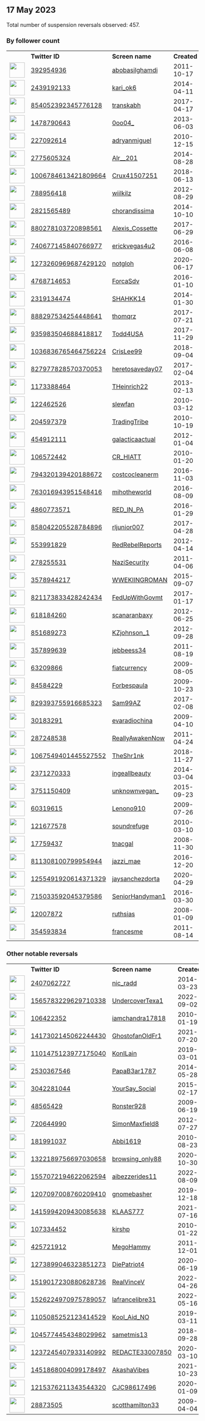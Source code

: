 
## 17 May 2023
Total number of suspension reversals observed: 457.

### By follower count
<table><tr><th></th><th align="left">Twitter ID</th><th align="left">Screen name</th>
<th align="left">Created</th><th align="left">Status</th><th align="left">Suspended</th><th align="left">Followers</th>
<tr><td><a href="https://pbs.twimg.com/profile_images/1562646450064003072/IdUxk8e-_normal.jpg"><img src="https://pbs.twimg.com/profile_images/1562646450064003072/IdUxk8e-_normal.jpg" width="40px" height="40px" align="center"/></a></td><td><a href="https://twitter.com/intent/user?user_id=392954936">392954936</a></td><td><a href="https://twitter.com/abobasilghamdi">abobasilghamdi</a></td><td>2011-10-17</td><td align="center"></td><td>2023-02-27</td><td>436716</td></tr>
<tr><td><a href="https://pbs.twimg.com/profile_images/1364049494204153859/j2C4GWmc_normal.jpg"><img src="https://pbs.twimg.com/profile_images/1364049494204153859/j2C4GWmc_normal.jpg" width="40px" height="40px" align="center"/></a></td><td><a href="https://twitter.com/intent/user?user_id=2439192133">2439192133</a></td><td><a href="https://twitter.com/kari_ok6">kari_ok6</a></td><td>2014-04-11</td><td align="center"></td><td></td><td>391407</td></tr>
<tr><td><a href="https://pbs.twimg.com/profile_images/1193894695887351808/dS5POkBy_normal.jpg"><img src="https://pbs.twimg.com/profile_images/1193894695887351808/dS5POkBy_normal.jpg" width="40px" height="40px" align="center"/></a></td><td><a href="https://twitter.com/intent/user?user_id=854052392345776128">854052392345776128</a></td><td><a href="https://twitter.com/transkabh">transkabh</a></td><td>2017-04-17</td><td align="center"></td><td>2023-01-19</td><td>205445</td></tr>
<tr><td><a href="https://pbs.twimg.com/profile_images/1395726743466651655/6Mi-Q-fE_normal.jpg"><img src="https://pbs.twimg.com/profile_images/1395726743466651655/6Mi-Q-fE_normal.jpg" width="40px" height="40px" align="center"/></a></td><td><a href="https://twitter.com/intent/user?user_id=1478790643">1478790643</a></td><td><a href="https://twitter.com/0oo04_">0oo04_</a></td><td>2013-06-03</td><td align="center"></td><td>2023-01-15</td><td>184898</td></tr>
<tr><td><a href="https://pbs.twimg.com/profile_images/929874543451279361/U9KKvfZo_normal.jpg"><img src="https://pbs.twimg.com/profile_images/929874543451279361/U9KKvfZo_normal.jpg" width="40px" height="40px" align="center"/></a></td><td><a href="https://twitter.com/intent/user?user_id=227092614">227092614</a></td><td><a href="https://twitter.com/adryanmiguel">adryanmiguel</a></td><td>2010-12-15</td><td align="center"></td><td>2022-08-30</td><td>97580</td></tr>
<tr><td><a href="https://pbs.twimg.com/profile_images/1619742164103172096/_narHQkz_normal.jpg"><img src="https://pbs.twimg.com/profile_images/1619742164103172096/_narHQkz_normal.jpg" width="40px" height="40px" align="center"/></a></td><td><a href="https://twitter.com/intent/user?user_id=2775605324">2775605324</a></td><td><a href="https://twitter.com/Alr__201">Alr__201</a></td><td>2014-08-28</td><td align="center"></td><td>2022-12-11</td><td>83850</td></tr>
<tr><td><a href="https://pbs.twimg.com/profile_images/1659243742681759746/r3y7b2iu_normal.jpg"><img src="https://pbs.twimg.com/profile_images/1659243742681759746/r3y7b2iu_normal.jpg" width="40px" height="40px" align="center"/></a></td><td><a href="https://twitter.com/intent/user?user_id=1006784613421809664">1006784613421809664</a></td><td><a href="https://twitter.com/Crux41507251">Crux41507251</a></td><td>2018-06-13</td><td align="center"></td><td></td><td>80220</td></tr>
<tr><td><a href="https://pbs.twimg.com/profile_images/1650137976234541057/xwGPv6hv_normal.jpg"><img src="https://pbs.twimg.com/profile_images/1650137976234541057/xwGPv6hv_normal.jpg" width="40px" height="40px" align="center"/></a></td><td><a href="https://twitter.com/intent/user?user_id=788956418">788956418</a></td><td><a href="https://twitter.com/wiilkilz">wiilkilz</a></td><td>2012-08-29</td><td align="center"></td><td></td><td>75471</td></tr>
<tr><td><a href="https://pbs.twimg.com/profile_images/1377657064332353537/DuhYhlj2_normal.jpg"><img src="https://pbs.twimg.com/profile_images/1377657064332353537/DuhYhlj2_normal.jpg" width="40px" height="40px" align="center"/></a></td><td><a href="https://twitter.com/intent/user?user_id=2821565489">2821565489</a></td><td><a href="https://twitter.com/chorandissima">chorandissima</a></td><td>2014-10-10</td><td align="center"></td><td></td><td>66300</td></tr>
<tr><td><a href="https://pbs.twimg.com/profile_images/1232716319897915395/mLEEG5U0_normal.jpg"><img src="https://pbs.twimg.com/profile_images/1232716319897915395/mLEEG5U0_normal.jpg" width="40px" height="40px" align="center"/></a></td><td><a href="https://twitter.com/intent/user?user_id=880278103720898561">880278103720898561</a></td><td><a href="https://twitter.com/Alexis_Cossette">Alexis_Cossette</a></td><td>2017-06-29</td><td align="center"></td><td></td><td>58235</td></tr>
<tr><td><a href="https://pbs.twimg.com/profile_images/1602968819479314432/OZ8RZePD_normal.jpg"><img src="https://pbs.twimg.com/profile_images/1602968819479314432/OZ8RZePD_normal.jpg" width="40px" height="40px" align="center"/></a></td><td><a href="https://twitter.com/intent/user?user_id=740677145840766977">740677145840766977</a></td><td><a href="https://twitter.com/erickvegas4u2">erickvegas4u2</a></td><td>2016-06-08</td><td align="center"></td><td>2023-02-03</td><td>54605</td></tr>
<tr><td><a href="https://pbs.twimg.com/profile_images/1644906136087166976/3uMchbUK_normal.jpg"><img src="https://pbs.twimg.com/profile_images/1644906136087166976/3uMchbUK_normal.jpg" width="40px" height="40px" align="center"/></a></td><td><a href="https://twitter.com/intent/user?user_id=1273260969687429120">1273260969687429120</a></td><td><a href="https://twitter.com/notgloh">notgloh</a></td><td>2020-06-17</td><td align="center"></td><td></td><td>52222</td></tr>
<tr><td><a href="https://pbs.twimg.com/profile_images/960202374873796608/cHVL9DRZ_normal.jpg"><img src="https://pbs.twimg.com/profile_images/960202374873796608/cHVL9DRZ_normal.jpg" width="40px" height="40px" align="center"/></a></td><td><a href="https://twitter.com/intent/user?user_id=4768714653">4768714653</a></td><td><a href="https://twitter.com/ForcaSdv">ForcaSdv</a></td><td>2016-01-10</td><td align="center"></td><td>2022-09-20</td><td>51283</td></tr>
<tr><td><a href="https://pbs.twimg.com/profile_images/1659969136905142276/79yZ5hnP_normal.jpg"><img src="https://pbs.twimg.com/profile_images/1659969136905142276/79yZ5hnP_normal.jpg" width="40px" height="40px" align="center"/></a></td><td><a href="https://twitter.com/intent/user?user_id=2319134474">2319134474</a></td><td><a href="https://twitter.com/SHAHKK14">SHAHKK14</a></td><td>2014-01-30</td><td align="center"></td><td>2022-10-27</td><td>46993</td></tr>
<tr><td><a href="https://pbs.twimg.com/profile_images/1658565209462657027/njhsVo5Y_normal.jpg"><img src="https://pbs.twimg.com/profile_images/1658565209462657027/njhsVo5Y_normal.jpg" width="40px" height="40px" align="center"/></a></td><td><a href="https://twitter.com/intent/user?user_id=888297534254448641">888297534254448641</a></td><td><a href="https://twitter.com/thomqrz">thomqrz</a></td><td>2017-07-21</td><td align="center"></td><td>2022-11-22</td><td>39733</td></tr>
<tr><td><a href="https://pbs.twimg.com/profile_images/1658958004367097865/hfakAvUO_normal.jpg"><img src="https://pbs.twimg.com/profile_images/1658958004367097865/hfakAvUO_normal.jpg" width="40px" height="40px" align="center"/></a></td><td><a href="https://twitter.com/intent/user?user_id=935983504688418817">935983504688418817</a></td><td><a href="https://twitter.com/Todd4USA">Todd4USA</a></td><td>2017-11-29</td><td align="center"></td><td></td><td>38106</td></tr>
<tr><td><a href="https://pbs.twimg.com/profile_images/1391199416586063873/0AUjVKzm_normal.jpg"><img src="https://pbs.twimg.com/profile_images/1391199416586063873/0AUjVKzm_normal.jpg" width="40px" height="40px" align="center"/></a></td><td><a href="https://twitter.com/intent/user?user_id=1036836765464756224">1036836765464756224</a></td><td><a href="https://twitter.com/CrisLee99">CrisLee99</a></td><td>2018-09-04</td><td align="center"></td><td>2023-03-21</td><td>34786</td></tr>
<tr><td><a href="https://pbs.twimg.com/profile_images/968558025807138817/3tRLfi6m_normal.jpg"><img src="https://pbs.twimg.com/profile_images/968558025807138817/3tRLfi6m_normal.jpg" width="40px" height="40px" align="center"/></a></td><td><a href="https://twitter.com/intent/user?user_id=827977828570370053">827977828570370053</a></td><td><a href="https://twitter.com/heretosaveday07">heretosaveday07</a></td><td>2017-02-04</td><td align="center"></td><td></td><td>32151</td></tr>
<tr><td><a href="https://pbs.twimg.com/profile_images/784737657477820416/XmhYRhsx_normal.jpg"><img src="https://pbs.twimg.com/profile_images/784737657477820416/XmhYRhsx_normal.jpg" width="40px" height="40px" align="center"/></a></td><td><a href="https://twitter.com/intent/user?user_id=1173388464">1173388464</a></td><td><a href="https://twitter.com/THeinrich22">THeinrich22</a></td><td>2013-02-13</td><td align="center"></td><td></td><td>29035</td></tr>
<tr><td><a href="https://pbs.twimg.com/profile_images/947750141255213056/5Rg9HZFJ_normal.jpg"><img src="https://pbs.twimg.com/profile_images/947750141255213056/5Rg9HZFJ_normal.jpg" width="40px" height="40px" align="center"/></a></td><td><a href="https://twitter.com/intent/user?user_id=122462526">122462526</a></td><td><a href="https://twitter.com/slewfan">slewfan</a></td><td>2010-03-12</td><td align="center"></td><td></td><td>28984</td></tr>
<tr><td><a href="https://pbs.twimg.com/profile_images/1170892363/tt_red_t_normal.GIF"><img src="https://pbs.twimg.com/profile_images/1170892363/tt_red_t_normal.GIF" width="40px" height="40px" align="center"/></a></td><td><a href="https://twitter.com/intent/user?user_id=204597379">204597379</a></td><td><a href="https://twitter.com/TradingTribe">TradingTribe</a></td><td>2010-10-19</td><td align="center"></td><td>2023-01-24</td><td>28021</td></tr>
<tr><td><a href="https://pbs.twimg.com/profile_images/1282690700681912321/siEnh17x_normal.jpg"><img src="https://pbs.twimg.com/profile_images/1282690700681912321/siEnh17x_normal.jpg" width="40px" height="40px" align="center"/></a></td><td><a href="https://twitter.com/intent/user?user_id=454912111">454912111</a></td><td><a href="https://twitter.com/galacticaactual">galacticaactual</a></td><td>2012-01-04</td><td align="center"></td><td></td><td>26933</td></tr>
<tr><td><a href="https://pbs.twimg.com/profile_images/1336892662360707073/xq4IOtNG_normal.jpg"><img src="https://pbs.twimg.com/profile_images/1336892662360707073/xq4IOtNG_normal.jpg" width="40px" height="40px" align="center"/></a></td><td><a href="https://twitter.com/intent/user?user_id=106572442">106572442</a></td><td><a href="https://twitter.com/CR_HIATT">CR_HIATT</a></td><td>2010-01-20</td><td align="center"></td><td></td><td>23255</td></tr>
<tr><td><a href="https://pbs.twimg.com/profile_images/1588475941595979776/LjhT4zJP_normal.jpg"><img src="https://pbs.twimg.com/profile_images/1588475941595979776/LjhT4zJP_normal.jpg" width="40px" height="40px" align="center"/></a></td><td><a href="https://twitter.com/intent/user?user_id=794320139420188672">794320139420188672</a></td><td><a href="https://twitter.com/costcocleanerm">costcocleanerm</a></td><td>2016-11-03</td><td align="center"></td><td>2023-03-18</td><td>21950</td></tr>
<tr><td><a href="https://pbs.twimg.com/profile_images/763340354636644352/_j7cpSVa_normal.jpg"><img src="https://pbs.twimg.com/profile_images/763340354636644352/_j7cpSVa_normal.jpg" width="40px" height="40px" align="center"/></a></td><td><a href="https://twitter.com/intent/user?user_id=763016943951548416">763016943951548416</a></td><td><a href="https://twitter.com/mihotheworld">mihotheworld</a></td><td>2016-08-09</td><td align="center"></td><td>2023-01-07</td><td>21326</td></tr>
<tr><td><a href="https://pbs.twimg.com/profile_images/1343392199438979072/AAKBQy_f_normal.jpg"><img src="https://pbs.twimg.com/profile_images/1343392199438979072/AAKBQy_f_normal.jpg" width="40px" height="40px" align="center"/></a></td><td><a href="https://twitter.com/intent/user?user_id=4860773571">4860773571</a></td><td><a href="https://twitter.com/RED_IN_PA">RED_IN_PA</a></td><td>2016-01-29</td><td align="center"></td><td></td><td>21052</td></tr>
<tr><td><a href="https://pbs.twimg.com/profile_images/1658859437388382208/_GB0OCRq_normal.jpg"><img src="https://pbs.twimg.com/profile_images/1658859437388382208/_GB0OCRq_normal.jpg" width="40px" height="40px" align="center"/></a></td><td><a href="https://twitter.com/intent/user?user_id=858042205528784896">858042205528784896</a></td><td><a href="https://twitter.com/rljunior007">rljunior007</a></td><td>2017-04-28</td><td align="center"></td><td></td><td>20876</td></tr>
<tr><td><a href="https://pbs.twimg.com/profile_images/1659809790049280001/WAaKb3II_normal.jpg"><img src="https://pbs.twimg.com/profile_images/1659809790049280001/WAaKb3II_normal.jpg" width="40px" height="40px" align="center"/></a></td><td><a href="https://twitter.com/intent/user?user_id=553991829">553991829</a></td><td><a href="https://twitter.com/RedRebelReports">RedRebelReports</a></td><td>2012-04-14</td><td align="center"></td><td></td><td>19280</td></tr>
<tr><td><a href="https://pbs.twimg.com/profile_images/1657019874638704640/CW7u0m4k_normal.jpg"><img src="https://pbs.twimg.com/profile_images/1657019874638704640/CW7u0m4k_normal.jpg" width="40px" height="40px" align="center"/></a></td><td><a href="https://twitter.com/intent/user?user_id=278255531">278255531</a></td><td><a href="https://twitter.com/NaziSecurity">NaziSecurity</a></td><td>2011-04-06</td><td align="center"></td><td></td><td>19068</td></tr>
<tr><td><a href="https://pbs.twimg.com/profile_images/1510832852870438916/9wbkJwcU_normal.jpg"><img src="https://pbs.twimg.com/profile_images/1510832852870438916/9wbkJwcU_normal.jpg" width="40px" height="40px" align="center"/></a></td><td><a href="https://twitter.com/intent/user?user_id=3578944217">3578944217</a></td><td><a href="https://twitter.com/WWEKIINGROMAN">WWEKIINGROMAN</a></td><td>2015-09-07</td><td align="center"></td><td>2022-11-22</td><td>17659</td></tr>
<tr><td><a href="https://pbs.twimg.com/profile_images/1331066010980511746/mZUHkJt8_normal.jpg"><img src="https://pbs.twimg.com/profile_images/1331066010980511746/mZUHkJt8_normal.jpg" width="40px" height="40px" align="center"/></a></td><td><a href="https://twitter.com/intent/user?user_id=821173833428242434">821173833428242434</a></td><td><a href="https://twitter.com/FedUpWithGovmt">FedUpWithGovmt</a></td><td>2017-01-17</td><td align="center"></td><td></td><td>16644</td></tr>
<tr><td><a href="https://pbs.twimg.com/profile_images/1426995786890481667/JWgZ8Ekw_normal.jpg"><img src="https://pbs.twimg.com/profile_images/1426995786890481667/JWgZ8Ekw_normal.jpg" width="40px" height="40px" align="center"/></a></td><td><a href="https://twitter.com/intent/user?user_id=618184260">618184260</a></td><td><a href="https://twitter.com/scanaranbaxy">scanaranbaxy</a></td><td>2012-06-25</td><td align="center"></td><td>2023-01-12</td><td>15969</td></tr>
<tr><td><a href="https://pbs.twimg.com/profile_images/651795035973881856/GZGDx66J_normal.jpg"><img src="https://pbs.twimg.com/profile_images/651795035973881856/GZGDx66J_normal.jpg" width="40px" height="40px" align="center"/></a></td><td><a href="https://twitter.com/intent/user?user_id=851689273">851689273</a></td><td><a href="https://twitter.com/KZjohnson_1">KZjohnson_1</a></td><td>2012-09-28</td><td align="center"></td><td></td><td>15963</td></tr>
<tr><td><a href="https://pbs.twimg.com/profile_images/1226914191455531008/O68b8MkY_normal.jpg"><img src="https://pbs.twimg.com/profile_images/1226914191455531008/O68b8MkY_normal.jpg" width="40px" height="40px" align="center"/></a></td><td><a href="https://twitter.com/intent/user?user_id=357899639">357899639</a></td><td><a href="https://twitter.com/jebbeess34">jebbeess34</a></td><td>2011-08-19</td><td align="center"></td><td></td><td>13178</td></tr>
<tr><td><a href="https://pbs.twimg.com/profile_images/972138977/american-dollar-toilet-paper_normal.jpg"><img src="https://pbs.twimg.com/profile_images/972138977/american-dollar-toilet-paper_normal.jpg" width="40px" height="40px" align="center"/></a></td><td><a href="https://twitter.com/intent/user?user_id=63209866">63209866</a></td><td><a href="https://twitter.com/fiatcurrency">fiatcurrency</a></td><td>2009-08-05</td><td align="center"></td><td>2022-05-13</td><td>12315</td></tr>
<tr><td><a href="https://pbs.twimg.com/profile_images/1310008484402999296/VByPCNDD_normal.jpg"><img src="https://pbs.twimg.com/profile_images/1310008484402999296/VByPCNDD_normal.jpg" width="40px" height="40px" align="center"/></a></td><td><a href="https://twitter.com/intent/user?user_id=84584229">84584229</a></td><td><a href="https://twitter.com/Forbespaula">Forbespaula</a></td><td>2009-10-23</td><td align="center"></td><td></td><td>11765</td></tr>
<tr><td><a href="https://pbs.twimg.com/profile_images/1338491641699704833/DMlVZQSu_normal.jpg"><img src="https://pbs.twimg.com/profile_images/1338491641699704833/DMlVZQSu_normal.jpg" width="40px" height="40px" align="center"/></a></td><td><a href="https://twitter.com/intent/user?user_id=829393755916685323">829393755916685323</a></td><td><a href="https://twitter.com/Sam99AZ">Sam99AZ</a></td><td>2017-02-08</td><td align="center"></td><td></td><td>11673</td></tr>
<tr><td><a href="https://pbs.twimg.com/profile_images/688671221047660544/lQIbBJWt_normal.jpg"><img src="https://pbs.twimg.com/profile_images/688671221047660544/lQIbBJWt_normal.jpg" width="40px" height="40px" align="center"/></a></td><td><a href="https://twitter.com/intent/user?user_id=30183291">30183291</a></td><td><a href="https://twitter.com/evaradiochina">evaradiochina</a></td><td>2009-04-10</td><td align="center"></td><td>2023-01-07</td><td>11472</td></tr>
<tr><td><a href="https://pbs.twimg.com/profile_images/1078644314262056961/3j4jRxl-_normal.jpg"><img src="https://pbs.twimg.com/profile_images/1078644314262056961/3j4jRxl-_normal.jpg" width="40px" height="40px" align="center"/></a></td><td><a href="https://twitter.com/intent/user?user_id=287248538">287248538</a></td><td><a href="https://twitter.com/ReallyAwakenNow">ReallyAwakenNow</a></td><td>2011-04-24</td><td align="center"></td><td></td><td>11073</td></tr>
<tr><td><a href="https://pbs.twimg.com/profile_images/1109929472810205185/tloLWFVN_normal.jpg"><img src="https://pbs.twimg.com/profile_images/1109929472810205185/tloLWFVN_normal.jpg" width="40px" height="40px" align="center"/></a></td><td><a href="https://twitter.com/intent/user?user_id=1067549401445527552">1067549401445527552</a></td><td><a href="https://twitter.com/TheShr1nk">TheShr1nk</a></td><td>2018-11-27</td><td align="center"></td><td>2022-09-26</td><td>11011</td></tr>
<tr><td><a href="https://pbs.twimg.com/profile_images/1659591475343282176/79PCBlly_normal.jpg"><img src="https://pbs.twimg.com/profile_images/1659591475343282176/79PCBlly_normal.jpg" width="40px" height="40px" align="center"/></a></td><td><a href="https://twitter.com/intent/user?user_id=2371270333">2371270333</a></td><td><a href="https://twitter.com/ingeallbeauty">ingeallbeauty</a></td><td>2014-03-04</td><td align="center"></td><td>2022-03-13</td><td>10835</td></tr>
<tr><td><a href="https://pbs.twimg.com/profile_images/1358834495630290945/TwvmgAGf_normal.jpg"><img src="https://pbs.twimg.com/profile_images/1358834495630290945/TwvmgAGf_normal.jpg" width="40px" height="40px" align="center"/></a></td><td><a href="https://twitter.com/intent/user?user_id=3751150409">3751150409</a></td><td><a href="https://twitter.com/unknownvegan_">unknownvegan_</a></td><td>2015-09-23</td><td align="center"></td><td></td><td>10829</td></tr>
<tr><td><a href="https://pbs.twimg.com/profile_images/1237447830261940224/XrrrqGAs_normal.jpg"><img src="https://pbs.twimg.com/profile_images/1237447830261940224/XrrrqGAs_normal.jpg" width="40px" height="40px" align="center"/></a></td><td><a href="https://twitter.com/intent/user?user_id=60319615">60319615</a></td><td><a href="https://twitter.com/Lenono910">Lenono910</a></td><td>2009-07-26</td><td align="center"></td><td></td><td>10024</td></tr>
<tr><td><a href="https://pbs.twimg.com/profile_images/1648673287499665412/FtyTU_XU_normal.jpg"><img src="https://pbs.twimg.com/profile_images/1648673287499665412/FtyTU_XU_normal.jpg" width="40px" height="40px" align="center"/></a></td><td><a href="https://twitter.com/intent/user?user_id=121677578">121677578</a></td><td><a href="https://twitter.com/soundrefuge">soundrefuge</a></td><td>2010-03-10</td><td align="center"></td><td>2023-03-31</td><td>9557</td></tr>
<tr><td><a href="https://pbs.twimg.com/profile_images/524594298361102336/thTUb9fB_normal.jpeg"><img src="https://pbs.twimg.com/profile_images/524594298361102336/thTUb9fB_normal.jpeg" width="40px" height="40px" align="center"/></a></td><td><a href="https://twitter.com/intent/user?user_id=17759437">17759437</a></td><td><a href="https://twitter.com/tnacgal">tnacgal</a></td><td>2008-11-30</td><td align="center"></td><td></td><td>9467</td></tr>
<tr><td><a href="https://pbs.twimg.com/profile_images/1336125780070297600/0v0cdt6A_normal.jpg"><img src="https://pbs.twimg.com/profile_images/1336125780070297600/0v0cdt6A_normal.jpg" width="40px" height="40px" align="center"/></a></td><td><a href="https://twitter.com/intent/user?user_id=811308100799954944">811308100799954944</a></td><td><a href="https://twitter.com/jazzi_mae">jazzi_mae</a></td><td>2016-12-20</td><td align="center"></td><td></td><td>9418</td></tr>
<tr><td><a href="https://pbs.twimg.com/profile_images/1266740917668663301/HqiDPg-U_normal.jpg"><img src="https://pbs.twimg.com/profile_images/1266740917668663301/HqiDPg-U_normal.jpg" width="40px" height="40px" align="center"/></a></td><td><a href="https://twitter.com/intent/user?user_id=1255491920614371329">1255491920614371329</a></td><td><a href="https://twitter.com/jaysanchezdorta">jaysanchezdorta</a></td><td>2020-04-29</td><td align="center"></td><td>2022-03-28</td><td>9393</td></tr>
<tr><td><a href="https://pbs.twimg.com/profile_images/715034622166433792/U282Cuhi_normal.jpg"><img src="https://pbs.twimg.com/profile_images/715034622166433792/U282Cuhi_normal.jpg" width="40px" height="40px" align="center"/></a></td><td><a href="https://twitter.com/intent/user?user_id=715033592045379586">715033592045379586</a></td><td><a href="https://twitter.com/SeniorHandyman1">SeniorHandyman1</a></td><td>2016-03-30</td><td align="center"></td><td></td><td>8702</td></tr>
<tr><td><a href="https://pbs.twimg.com/profile_images/1194042152105299970/AseBiNUt_normal.jpg"><img src="https://pbs.twimg.com/profile_images/1194042152105299970/AseBiNUt_normal.jpg" width="40px" height="40px" align="center"/></a></td><td><a href="https://twitter.com/intent/user?user_id=12007872">12007872</a></td><td><a href="https://twitter.com/ruthsias">ruthsias</a></td><td>2008-01-09</td><td align="center"></td><td></td><td>8568</td></tr>
<tr><td><a href="https://pbs.twimg.com/profile_images/1161802478280761344/OcDkN5kI_normal.jpg"><img src="https://pbs.twimg.com/profile_images/1161802478280761344/OcDkN5kI_normal.jpg" width="40px" height="40px" align="center"/></a></td><td><a href="https://twitter.com/intent/user?user_id=354593834">354593834</a></td><td><a href="https://twitter.com/francesme">francesme</a></td><td>2011-08-14</td><td align="center">🔒</td><td></td><td>8534</td></tr>
</table>

### Other notable reversals
<table><tr><th></th><th align="left">Twitter ID</th><th align="left">Screen name</th>
<th align="left">Created</th><th align="left">Status</th><th align="left">Suspended</th><th align="left">Followers</th>
<tr><td><a href="https://pbs.twimg.com/profile_images/1657515253087842311/1bc-7p9P_normal.jpg"><img src="https://pbs.twimg.com/profile_images/1657515253087842311/1bc-7p9P_normal.jpg" width="40px" height="40px" align="center"/></a></td><td><a href="https://twitter.com/intent/user?user_id=2407062727">2407062727</a></td><td><a href="https://twitter.com/nic_radd">nic_radd</a></td><td>2014-03-23</td><td align="center"></td><td>2023-05-15</td><td>2288</td></tr>
<tr><td><a href="https://pbs.twimg.com/profile_images/1656801850631364609/liFMPvUD_normal.jpg"><img src="https://pbs.twimg.com/profile_images/1656801850631364609/liFMPvUD_normal.jpg" width="40px" height="40px" align="center"/></a></td><td><a href="https://twitter.com/intent/user?user_id=1565783229629710338">1565783229629710338</a></td><td><a href="https://twitter.com/UndercoverTexa1">UndercoverTexa1</a></td><td>2022-09-02</td><td align="center"></td><td>2023-05-16</td><td>329</td></tr>
<tr><td><a href="https://pbs.twimg.com/profile_images/1509478996202848260/p3aZqbid_normal.jpg"><img src="https://pbs.twimg.com/profile_images/1509478996202848260/p3aZqbid_normal.jpg" width="40px" height="40px" align="center"/></a></td><td><a href="https://twitter.com/intent/user?user_id=106422352">106422352</a></td><td><a href="https://twitter.com/iamchandra17818">iamchandra17818</a></td><td>2010-01-19</td><td align="center"></td><td>2022-12-03</td><td>144</td></tr>
<tr><td><a href="https://pbs.twimg.com/profile_images/1658685586750988288/X9ZiDscP_normal.jpg"><img src="https://pbs.twimg.com/profile_images/1658685586750988288/X9ZiDscP_normal.jpg" width="40px" height="40px" align="center"/></a></td><td><a href="https://twitter.com/intent/user?user_id=1417302145062244430">1417302145062244430</a></td><td><a href="https://twitter.com/GhostofanOldFr1">GhostofanOldFr1</a></td><td>2021-07-20</td><td align="center"></td><td>2022-11-23</td><td>1335</td></tr>
<tr><td><a href="https://pbs.twimg.com/profile_images/1519051980332797952/UeHzI7LR_normal.jpg"><img src="https://pbs.twimg.com/profile_images/1519051980332797952/UeHzI7LR_normal.jpg" width="40px" height="40px" align="center"/></a></td><td><a href="https://twitter.com/intent/user?user_id=1101475123977175040">1101475123977175040</a></td><td><a href="https://twitter.com/KonILain">KonILain</a></td><td>2019-03-01</td><td align="center"></td><td>2022-10-30</td><td>437</td></tr>
<tr><td><a href="https://pbs.twimg.com/profile_images/1643281487578517506/6O9OIerL_normal.jpg"><img src="https://pbs.twimg.com/profile_images/1643281487578517506/6O9OIerL_normal.jpg" width="40px" height="40px" align="center"/></a></td><td><a href="https://twitter.com/intent/user?user_id=2530367546">2530367546</a></td><td><a href="https://twitter.com/PapaB3ar1787">PapaB3ar1787</a></td><td>2014-05-28</td><td align="center"></td><td>2023-05-04</td><td>4881</td></tr>
<tr><td><a href="https://pbs.twimg.com/profile_images/1604897475516633095/fp-bpuOZ_normal.jpg"><img src="https://pbs.twimg.com/profile_images/1604897475516633095/fp-bpuOZ_normal.jpg" width="40px" height="40px" align="center"/></a></td><td><a href="https://twitter.com/intent/user?user_id=3042281044">3042281044</a></td><td><a href="https://twitter.com/YourSay_Social">YourSay_Social</a></td><td>2015-02-17</td><td align="center"></td><td>2023-05-03</td><td>2542</td></tr>
<tr><td><a href="https://pbs.twimg.com/profile_images/1658438029906784259/R1mANWb2_normal.jpg"><img src="https://pbs.twimg.com/profile_images/1658438029906784259/R1mANWb2_normal.jpg" width="40px" height="40px" align="center"/></a></td><td><a href="https://twitter.com/intent/user?user_id=48565429">48565429</a></td><td><a href="https://twitter.com/Ronster928">Ronster928</a></td><td>2009-06-19</td><td align="center"></td><td>2022-12-18</td><td>803</td></tr>
<tr><td><a href="https://pbs.twimg.com/profile_images/1655027388063817729/yzPhJk5s_normal.jpg"><img src="https://pbs.twimg.com/profile_images/1655027388063817729/yzPhJk5s_normal.jpg" width="40px" height="40px" align="center"/></a></td><td><a href="https://twitter.com/intent/user?user_id=720644990">720644990</a></td><td><a href="https://twitter.com/SimonMaxfield8">SimonMaxfield8</a></td><td>2012-07-27</td><td align="center"></td><td>2023-05-05</td><td>608</td></tr>
<tr><td><a href="https://pbs.twimg.com/profile_images/1344756112797675520/xFnCLqyC_normal.jpg"><img src="https://pbs.twimg.com/profile_images/1344756112797675520/xFnCLqyC_normal.jpg" width="40px" height="40px" align="center"/></a></td><td><a href="https://twitter.com/intent/user?user_id=181991037">181991037</a></td><td><a href="https://twitter.com/Abbi1619">Abbi1619</a></td><td>2010-08-23</td><td align="center"></td><td>2023-05-08</td><td>275</td></tr>
<tr><td><a href="https://abs.twimg.com/sticky/default_profile_images/default_profile_normal.png"><img src="https://abs.twimg.com/sticky/default_profile_images/default_profile_normal.png" width="40px" height="40px" align="center"/></a></td><td><a href="https://twitter.com/intent/user?user_id=1322189756697030658">1322189756697030658</a></td><td><a href="https://twitter.com/browsing_only88">browsing_only88</a></td><td>2020-10-30</td><td align="center"></td><td>2022-06-26</td><td>46</td></tr>
<tr><td><a href="https://pbs.twimg.com/profile_images/1557073398668431361/NU4wH34U_normal.jpg"><img src="https://pbs.twimg.com/profile_images/1557073398668431361/NU4wH34U_normal.jpg" width="40px" height="40px" align="center"/></a></td><td><a href="https://twitter.com/intent/user?user_id=1557072194622062594">1557072194622062594</a></td><td><a href="https://twitter.com/aibezzerides11">aibezzerides11</a></td><td>2022-08-09</td><td align="center"></td><td>2022-12-16</td><td>132</td></tr>
<tr><td><a href="https://pbs.twimg.com/profile_images/1207097861055365120/xCvDmTkx_normal.jpg"><img src="https://pbs.twimg.com/profile_images/1207097861055365120/xCvDmTkx_normal.jpg" width="40px" height="40px" align="center"/></a></td><td><a href="https://twitter.com/intent/user?user_id=1207097008760209410">1207097008760209410</a></td><td><a href="https://twitter.com/gnomebasher">gnomebasher</a></td><td>2019-12-18</td><td align="center"></td><td>2023-04-13</td><td>9</td></tr>
<tr><td><a href="https://pbs.twimg.com/profile_images/1433786034383474699/N7CGxxQ5_normal.jpg"><img src="https://pbs.twimg.com/profile_images/1433786034383474699/N7CGxxQ5_normal.jpg" width="40px" height="40px" align="center"/></a></td><td><a href="https://twitter.com/intent/user?user_id=1415994209430085638">1415994209430085638</a></td><td><a href="https://twitter.com/KLAAS777">KLAAS777</a></td><td>2021-07-16</td><td align="center"></td><td>2022-10-12</td><td>1712</td></tr>
<tr><td><a href="https://pbs.twimg.com/profile_images/1257534341/a_15f55d80_normal.jpg"><img src="https://pbs.twimg.com/profile_images/1257534341/a_15f55d80_normal.jpg" width="40px" height="40px" align="center"/></a></td><td><a href="https://twitter.com/intent/user?user_id=107334452">107334452</a></td><td><a href="https://twitter.com/kirshp">kirshp</a></td><td>2010-01-22</td><td align="center"></td><td>2023-02-08</td><td>34</td></tr>
<tr><td><a href="https://abs.twimg.com/sticky/default_profile_images/default_profile_normal.png"><img src="https://abs.twimg.com/sticky/default_profile_images/default_profile_normal.png" width="40px" height="40px" align="center"/></a></td><td><a href="https://twitter.com/intent/user?user_id=425721912">425721912</a></td><td><a href="https://twitter.com/MegoHammy">MegoHammy</a></td><td>2011-12-01</td><td align="center"></td><td>2023-04-01</td><td>7</td></tr>
<tr><td><a href="https://pbs.twimg.com/profile_images/1554375150711324673/DxfALu5J_normal.jpg"><img src="https://pbs.twimg.com/profile_images/1554375150711324673/DxfALu5J_normal.jpg" width="40px" height="40px" align="center"/></a></td><td><a href="https://twitter.com/intent/user?user_id=1273899046323851273">1273899046323851273</a></td><td><a href="https://twitter.com/DiePatriot4">DiePatriot4</a></td><td>2020-06-19</td><td align="center"></td><td>2022-12-07</td><td>1695</td></tr>
<tr><td><a href="https://pbs.twimg.com/profile_images/1519017326523437057/kRHUZJ9d_normal.jpg"><img src="https://pbs.twimg.com/profile_images/1519017326523437057/kRHUZJ9d_normal.jpg" width="40px" height="40px" align="center"/></a></td><td><a href="https://twitter.com/intent/user?user_id=1519017230880628736">1519017230880628736</a></td><td><a href="https://twitter.com/RealVinceV">RealVinceV</a></td><td>2022-04-26</td><td align="center"></td><td>2022-12-13</td><td>16</td></tr>
<tr><td><a href="https://pbs.twimg.com/profile_images/1651188780076875778/qV4W8CMw_normal.jpg"><img src="https://pbs.twimg.com/profile_images/1651188780076875778/qV4W8CMw_normal.jpg" width="40px" height="40px" align="center"/></a></td><td><a href="https://twitter.com/intent/user?user_id=1526224970975789057">1526224970975789057</a></td><td><a href="https://twitter.com/lafrancelibre31">lafrancelibre31</a></td><td>2022-05-16</td><td align="center"></td><td>2023-04-30</td><td>2938</td></tr>
<tr><td><a href="https://pbs.twimg.com/profile_images/1473322187356610570/2mjG9Pn0_normal.jpg"><img src="https://pbs.twimg.com/profile_images/1473322187356610570/2mjG9Pn0_normal.jpg" width="40px" height="40px" align="center"/></a></td><td><a href="https://twitter.com/intent/user?user_id=1105085252123414529">1105085252123414529</a></td><td><a href="https://twitter.com/Kool_Aid_NO">Kool_Aid_NO</a></td><td>2019-03-11</td><td align="center"></td><td>2022-11-12</td><td>173</td></tr>
<tr><td><a href="https://pbs.twimg.com/profile_images/1577783789048168449/Xe3iJMAd_normal.jpg"><img src="https://pbs.twimg.com/profile_images/1577783789048168449/Xe3iJMAd_normal.jpg" width="40px" height="40px" align="center"/></a></td><td><a href="https://twitter.com/intent/user?user_id=1045774454348029962">1045774454348029962</a></td><td><a href="https://twitter.com/sametmis13">sametmis13</a></td><td>2018-09-28</td><td align="center"></td><td>2022-12-04</td><td>68</td></tr>
<tr><td><a href="https://pbs.twimg.com/profile_images/1353519398485680128/KYhtx6zQ_normal.jpg"><img src="https://pbs.twimg.com/profile_images/1353519398485680128/KYhtx6zQ_normal.jpg" width="40px" height="40px" align="center"/></a></td><td><a href="https://twitter.com/intent/user?user_id=1237245407933140992">1237245407933140992</a></td><td><a href="https://twitter.com/REDACTE33007850">REDACTE33007850</a></td><td>2020-03-10</td><td align="center"></td><td>2022-11-22</td><td>178</td></tr>
<tr><td><a href="https://pbs.twimg.com/profile_images/1647492669499752448/ntMLRbMd_normal.jpg"><img src="https://pbs.twimg.com/profile_images/1647492669499752448/ntMLRbMd_normal.jpg" width="40px" height="40px" align="center"/></a></td><td><a href="https://twitter.com/intent/user?user_id=1451868004099178497">1451868004099178497</a></td><td><a href="https://twitter.com/AkashaVibes">AkashaVibes</a></td><td>2021-10-23</td><td align="center"></td><td>2023-05-13</td><td>108</td></tr>
<tr><td><a href="https://pbs.twimg.com/profile_images/1215382130882015232/hS-upuf7_normal.jpg"><img src="https://pbs.twimg.com/profile_images/1215382130882015232/hS-upuf7_normal.jpg" width="40px" height="40px" align="center"/></a></td><td><a href="https://twitter.com/intent/user?user_id=1215376211343544320">1215376211343544320</a></td><td><a href="https://twitter.com/CJC98617496">CJC98617496</a></td><td>2020-01-09</td><td align="center"></td><td>2022-10-29</td><td>1550</td></tr>
<tr><td><a href="https://abs.twimg.com/sticky/default_profile_images/default_profile_normal.png"><img src="https://abs.twimg.com/sticky/default_profile_images/default_profile_normal.png" width="40px" height="40px" align="center"/></a></td><td><a href="https://twitter.com/intent/user?user_id=28873505">28873505</a></td><td><a href="https://twitter.com/scotthamilton33">scotthamilton33</a></td><td>2009-04-04</td><td align="center"></td><td>2023-01-26</td><td>26</td></tr>
</table>
